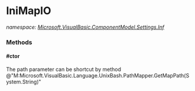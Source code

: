 ﻿
# IniMapIO
_namespace: [Microsoft.VisualBasic.ComponentModel.Settings.Inf](N-Microsoft.VisualBasic.ComponentModel.Settings.Inf.md)_



### Methods

#### #ctor
The path parameter can be shortcut by method @"M:Microsoft.VisualBasic.Language.UnixBash.PathMapper.GetMapPath(System.String)"



